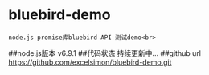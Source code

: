 # bluebird-demo
    node.js promise库bluebird API 测试demo<br>
##node.js版本
    v6.9.1
##代码状态
    持续更新中...
##github url
	https://github.com/excelsimon/bluebird-demo.git
